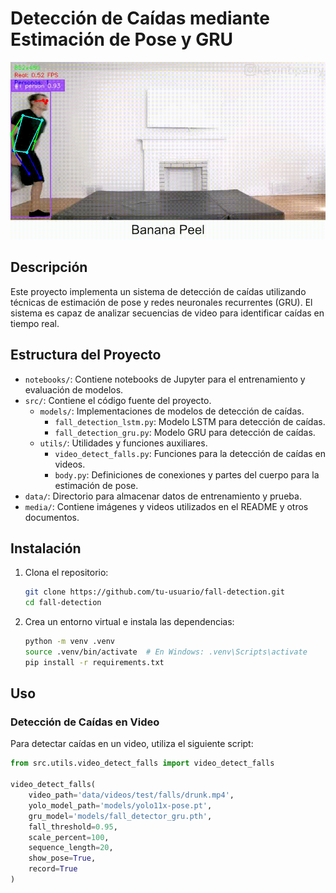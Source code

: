 # Detección de Caídas mediante Estimación de Pose y GRU

![Banana Peel](media/banana-peel-inference.gif)

## Descripción

Este proyecto implementa un sistema de detección de caídas utilizando técnicas de estimación de pose y redes neuronales recurrentes (GRU). El sistema es capaz de analizar secuencias de video para identificar caídas en tiempo real.

## Estructura del Proyecto

- `notebooks/`: Contiene notebooks de Jupyter para el entrenamiento y evaluación de modelos.
- `src/`: Contiene el código fuente del proyecto.
  - `models/`: Implementaciones de modelos de detección de caídas.
    - `fall_detection_lstm.py`: Modelo LSTM para detección de caídas.
    - `fall_detection_gru.py`: Modelo GRU para detección de caídas.
  - `utils/`: Utilidades y funciones auxiliares.
    - `video_detect_falls.py`: Funciones para la detección de caídas en videos.
    - `body.py`: Definiciones de conexiones y partes del cuerpo para la estimación de pose.
- `data/`: Directorio para almacenar datos de entrenamiento y prueba.
- `media/`: Contiene imágenes y videos utilizados en el README y otros documentos.

## Instalación

1. Clona el repositorio:
    ```bash
    git clone https://github.com/tu-usuario/fall-detection.git
    cd fall-detection
    ```

2. Crea un entorno virtual e instala las dependencias:
    ```bash
    python -m venv .venv
    source .venv/bin/activate  # En Windows: .venv\Scripts\activate
    pip install -r requirements.txt
    ```

## Uso

### Detección de Caídas en Video

Para detectar caídas en un video, utiliza el siguiente script:

```python
from src.utils.video_detect_falls import video_detect_falls

video_detect_falls(
    video_path='data/videos/test/falls/drunk.mp4',
    yolo_model_path='models/yolo11x-pose.pt',
    gru_model='models/fall_detector_gru.pth',
    fall_threshold=0.95,
    scale_percent=100,
    sequence_length=20,
    show_pose=True,
    record=True
)
